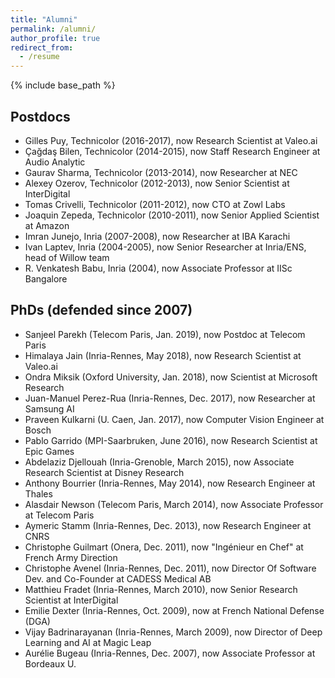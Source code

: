 ```yaml
---
title: "Alumni"
permalink: /alumni/
author_profile: true
redirect_from:
  - /resume
---
```


{% include base_path %}

## Postdocs
* Gilles Puy, Technicolor (2016-2017), now Research Scientist at Valeo.ai
* Çağdaş Bilen, Technicolor (2014-2015), now Staff Research Engineer at Audio Analytic
* Gaurav Sharma, Technicolor (2013-2014), now Researcher at NEC
* Alexey Ozerov, Technicolor (2012-2013), now Senior Scientist at InterDigital
* Tomas Crivelli, Technicolor (2011-2012), now CTO at Zowl Labs
* Joaquin Zepeda, Technicolor (2010-2011), now Senior Applied Scientist at Amazon
* Imran Junejo, Inria (2007-2008), now Researcher at IBA Karachi
* Ivan Laptev, Inria (2004-2005), now Senior Researcher at Inria/ENS, head of Willow team  
* R. Venkatesh Babu, Inria (2004), now Associate Professor at IISc Bangalore

## PhDs (defended since 2007)
* Sanjeel Parekh (Telecom Paris, Jan. 2019), now Postdoc at Telecom Paris
* Himalaya Jain (Inria-Rennes, May 2018), now Research Scientist at Valeo.ai
* Ondra Miksik (Oxford University, Jan. 2018), now Scientist at Microsoft Research
* Juan-Manuel Perez-Rua (Inria-Rennes, Dec. 2017), now Researcher at Samsung AI
* Praveen Kulkarni (U. Caen, Jan. 2017), now Computer Vision Engineer at Bosch
* Pablo Garrido (MPI-Saarbruken, June 2016), now Research Scientist at Epic Games
* Abdelaziz Djellouah (Inria-Grenoble, March 2015), now Associate Research Scientist at Disney Research
* Anthony Bourrier (Inria-Rennes, May 2014), now Research Engineer at Thales
* Alasdair Newson (Telecom Paris, March 2014), now Associate Professor at Telecom Paris
* Aymeric Stamm (Inria-Rennes, Dec. 2013), now Research Engineer at CNRS
* Christophe Guilmart (Onera, Dec. 2011), now "Ingénieur en Chef" at French Army Direction 
* Christophe Avenel (Inria-Rennes, Dec. 2011), now Director Of Software Dev. and Co-Founder at CADESS Medical AB
* Matthieu Fradet (Inria-Rennes, March 2010), now Senior Research Scientist at InterDigital
* Emilie Dexter (Inria-Rennes, Oct. 2009), now at French National Defense (DGA)
* Vijay Badrinarayanan (Inria-Rennes, March 2009), now Director of Deep Learning and AI at Magic Leap 
* Aurélie Bugeau (Inria-Rennes, Dec. 2007), now Associate Professor at Bordeaux U.
